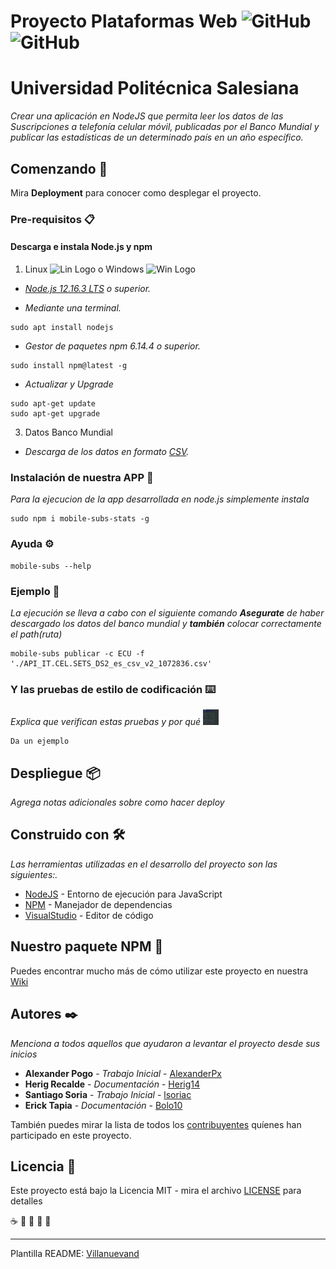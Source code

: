 

# Proyecto Plataformas Web ![GitHub](https://img.shields.io/github/license/herig14/Proyecto-PF-56-G3)![GitHub](https://img.shields.io/bundlephobia/minzip/mobile-subs-stats)
# Universidad Politécnica Salesiana


_Crear una aplicación en NodeJS que permita leer los datos de las
Suscripciones a telefonía celular móvil, publicadas por el Banco
Mundial y publicar las estadísticas de un determinado país en un
año específico._

## Comenzando 🚀


Mira **Deployment** para conocer como desplegar el proyecto.


### Pre-requisitos 📋
#### Descarga e instala Node.js y npm
1. Linux <img src="https://upload.wikimedia.org/wikipedia/commons/thumb/3/35/Tux.svg/1200px-Tux.svg.png" alt="Lin Logo" width="25" height="25" /> o Windows <img src="https://es.seaicons.com/wp-content/uploads/2015/10/OS-Windows-icon.png" alt="Win Logo" width="25" height="25" /> 

  - _[Node.js 12.16.3 LTS](https://nodejs.org/es/) o superior._
  
  - _Mediante una terminal._
```
sudo apt install nodejs
```

  - _Gestor de paquetes npm 6.14.4 o superior._
```
sudo install npm@latest -g
```
  - _Actualizar y Upgrade_
```
sudo apt-get update
sudo apt-get upgrade
```
3. Datos Banco Mundial
  - _Descarga de los datos en formato [CSV](https://datos.bancomundial.org/indicador/IT.CEL.SETS)._

### Instalación de nuestra APP 🔧

_Para la ejecucion de la app desarrollada en node.js simplemente instala_

```
sudo npm i mobile-subs-stats -g
```
### Ayuda ⚙️
```
mobile-subs --help
```
### Ejemplo 🔩

_La ejecución se lleva a cabo con el siguiente comando **Asegurate** de haber descargado los datos del banco mundial y **también** colocar correctamente el path(ruta)_
```
mobile-subs publicar -c ECU -f './API_IT.CEL.SETS_DS2_es_csv_v2_1072836.csv'
```


### Y las pruebas de estilo de codificación ⌨️

_Explica que verifican estas pruebas y por qué_
<img src="https://github.com/Bolo10/Test/blob/master/Screenshot%20from%202020-05-20%2004-16-43.png?raw=true" alt="Lin Logo" width="25" height="25" />

```
Da un ejemplo
```

## Despliegue 📦

_Agrega notas adicionales sobre como hacer deploy_

## Construido con 🛠️

_Las herramientas utilizadas en el desarrollo del proyecto son las siguientes:._

* [NodeJS](https://nodejs.org/) - Entorno de ejecución para JavaScript
* [NPM](https://www.npmjs.com/) - Manejador de dependencias
* [VisualStudio](https://code.visualstudio.com/?wt.mc_id=DX_841432) - Editor de código

## Nuestro paquete NPM 📖

Puedes encontrar mucho más de cómo utilizar este proyecto en nuestra [Wiki](https://www.npmjs.com/package/mobile-subs-stats)

## Autores ✒️

_Menciona a todos aquellos que ayudaron a levantar el proyecto desde sus inicios_

* **Alexander Pogo** - *Trabajo Inicial* - [AlexanderPx](https://github.com/AlexanderPx)
* **Herig Recalde** - *Documentación* - [Herig14](https://github.com/Herig14)
* **Santiago Soria** - *Trabajo Inicial* - [lsoriac](https://github.com/lsoriac)
* **Erick Tapia** - *Documentación* - [Bolo10](https://github.com/Bolo10)

También puedes mirar la lista de todos los [contribuyentes](https://github.com/Herig14/Proyecto-PF-56-G3/contributors) quíenes han participado en este proyecto. 

## Licencia 📄

Este proyecto está bajo la Licencia MIT - mira el archivo [LICENSE](LICENSE) para detalles


☕ 🍺 📢 🍺 🎁



---
Plantilla README:
[Villanuevand](https://github.com/Villanuevand)
